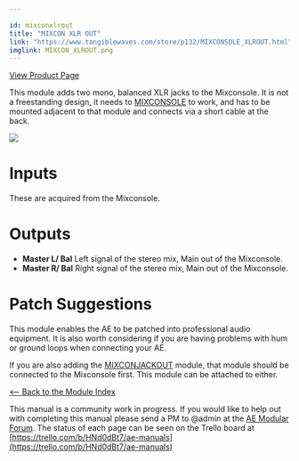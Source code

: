 ```yaml
---

id: mixconxlrout
title: "MIXCON XLR OUT"
link: "https://www.tangiblewaves.com/store/p132/MIXCONSOLE_XLROUT.html"
imglink: MIXCON_XLROUT.png
---
```



[View Product Page](https://www.tangiblewaves.com/store/p132/MIXCONSOLE_XLROUT.html)

This module adds two mono, balanced XLR jacks to the Mixconsole. It is not a freestanding design, it needs to [MIXCONSOLE](https://wiki.aemodular.com/pmwiki.php/AeManual/MIXCONSOLE) to work, and has to be mounted adjacent to that module and connects via a short cable at the back.

[![](/images/th00---MIXCON_XLROUT.png.jpg)](https://wiki.aemodular.com/uploads/AeManual/MIXCONXLROUT/MIXCON_XLROUT.png "MIXCON XLROUT")

Inputs
======

These are acquired from the Mixconsole.

Outputs
=======

*   **Master L/ Bal** Left signal of the stereo mix, Main out of the Mixconsole.
*   **Master R/ Bal** Right signal of the stereo mix, Main out of the Mixconsole.

Patch Suggestions
=================

This module enables the AE to be patched into professional audio equipment. It is also worth considering if you are having problems with hum or ground loops when connecting your AE.

If you are also adding the [MIXCONJACKOUT](https://wiki.aemodular.com/pmwiki.php/AeManual/MIXCONJACKOUT) module, that module should be connected to the Mixconsole first. This module can be attached to either.

[<-- Back to the Module Index](https://wiki.aemodular.com/pmwiki.php/AeManual/Modules)

This manual is a community work in progress. If you would like to help out with completing this manual please send a PM to @admin at the [AE Modular Forum](http://forum.aemodular.com). The status of each page can be seen on the Trello board at [https://trello.com/b/HNd0dBt7/ae-manuals](https://trello.com/b/HNd0dBt7/ae-manuals)